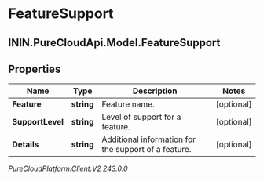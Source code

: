 # FeatureSupport

## ININ.PureCloudApi.Model.FeatureSupport

## Properties

|Name | Type | Description | Notes|
|------------ | ------------- | ------------- | -------------|
| **Feature** | **string** | Feature name. | [optional] |
| **SupportLevel** | **string** | Level of support for a feature. | [optional] |
| **Details** | **string** | Additional information for the support of a feature. | [optional] |



_PureCloudPlatform.Client.V2 243.0.0_
